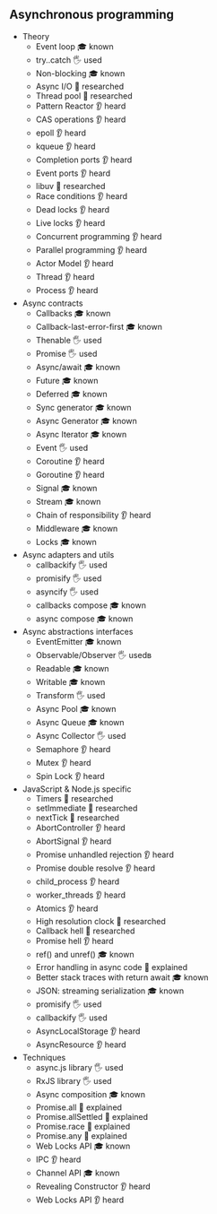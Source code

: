 ## Asynchronous programming

- Theory
  - Event loop 🎓 known
  - try..catch 🖐️ used
  - Non-blocking 🎓 known
  - Async I/O 🔬 researched
  - Thread pool 🔬 researched
  - Pattern Reactor 👂 heard
  - CAS operations 👂 heard
  - epoll 👂 heard
  - kqueue 👂 heard
  - Completion ports 👂 heard
  - Event ports 👂 heard
  - libuv 🔬 researched
  - Race conditions 👂 heard
  - Dead locks 👂 heard
  - Live locks 👂 heard
  - Concurrent programming 👂 heard
  - Parallel programming 👂 heard
  - Actor Model 👂 heard
  - Thread 👂 heard
  - Process 👂 heard
- Async contracts
  - Callbacks 🎓 known
  - Callback-last-error-first 🎓 known
  - Thenable 🖐️ used
  - Promise 🖐️ used
  - Async/await 🎓 known
  - Future 🎓 known
  - Deferred 🎓 known
  - Sync generator 🎓 known
  - Async Generator 🎓 known
  - Async Iterator 🎓 known
  - Event 🖐️ used
  - Coroutine 👂 heard
  - Goroutine 👂 heard
  - Signal 🎓 known
  - Stream 🎓 known
  - Chain of responsibility 👂 heard
  - Middleware 🎓 known
  - Locks 🎓 known
- Async adapters and utils
  - callbackify 🖐️ used
  - promisify 🖐️ used
  - asyncify 🖐️ used
  - callbacks compose 🎓 known
  - async compose 🎓 known
- Async abstractions interfaces
  - EventEmitter 🎓 known
  - Observable/Observer 🖐️ usedв
  - Readable 🎓 known
  - Writable 🎓 known
  - Transform 🖐️ used
  - Async Pool 🎓 known
  - Async Queue 🎓 known
  - Async Collector 🖐️ used
  - Semaphore 👂 heard
  - Mutex 👂 heard
  - Spin Lock 👂 heard
- JavaScript & Node.js specific
  - Timers 🔬 researched
  - setImmediate 🔬 researched
  - nextTick 🔬 researched
  - AbortController 👂 heard
  - AbortSignal 👂 heard
  - Promise unhandled rejection 👂 heard
  - Promise double resolve 👂 heard
  - child_process 👂 heard
  - worker_threads 👂 heard
  - Atomics 👂 heard
  - High resolution clock 🔬 researched
  - Callback hell 🔬 researched
  - Promise hell 👂 heard
  - ref() and unref() 🎓 known
  - Error handling in async code 🙋 explained
  - Better stack traces with return await 🎓 known
  - JSON: streaming serialization 🎓 known
  - promisify 🖐️ used
  - callbackify 🖐️ used
  - AsyncLocalStorage 👂 heard
  - AsyncResource 👂 heard
- Techniques
  - async.js library 🖐️ used
  - RxJS library 🖐️ used
  - Async composition 🎓 known
  - Promise.all 🙋 explained
  - Promise.allSettled 🙋 explained
  - Promise.race 🙋 explained
  - Promise.any 🙋 explained
  - Web Locks API 🎓 known
  - IPC 👂 heard
  - Channel API 🎓 known
  - Revealing Constructor 👂 heard
  - Web Locks API 👂 heard
